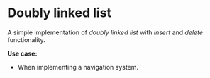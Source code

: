 # Doubly linked list
A simple implementation of *doubly linked list* with *insert* and *delete* functionality.

**Use case:**
- When implementing a navigation system.

